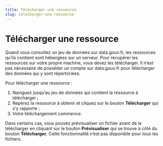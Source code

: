 ```yaml
---
title: Télécharger une ressource
slug: telecharger-une-ressource
---
```

# Télécharger une ressource

Quand vous consultez un jeu de données sur data.gouv.fr, les ressources qu’ils contient sont hébergées sur un serveur. Pour récupérer les ressources sur votre propre machine, vous devez les télécharger. Il n’est pas nécessaire de posséder un compte sur data.gouv.fr pour télécharger des données qui y sont répertoriées.

Pour télécharger une ressource :

1. Naviguez jusqu’au jeu de données qui contient la ressource à télécharger ;
2. Repérez la ressource à obtenir et cliquez sur le bouton **Télécharger** qui s’y rapporte ;
3. Votre téléchargement commence.

Dans certains cas, vous pouvez prévisualiser un fichier avant de le télécharger en cliquant sur le bouton **Prévisualiser** qui se trouve à côté du bouton **Télécharger**. Cette fonctionnalité n’est pas disponible pour tous les fichiers.
